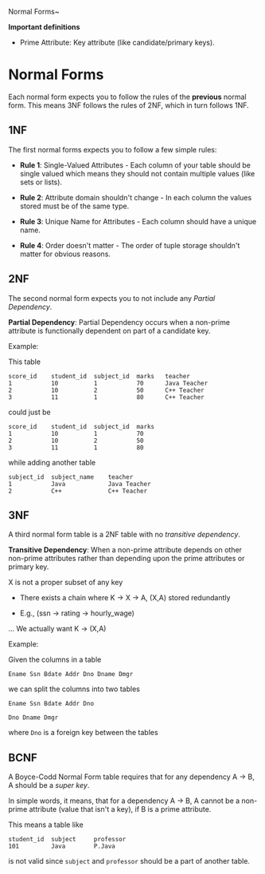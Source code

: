 Normal Forms~

**Important definitions**

- Prime Attribute: Key attribute (like candidate/primary keys).

# Normal Forms

Each normal form expects you to follow the rules of the **previous** normal form.
This means 3NF follows the rules of 2NF, which in turn follows 1NF. 

## 1NF

The first normal forms expects you to follow a few simple rules: 

- **Rule 1**: Single-Valued Attributes - Each column of your table should be single valued which means they should not 
contain multiple values (like sets or lists).

- **Rule 2**: Attribute domain shouldn't change - In each column the values stored
must be of the same type. 

- **Rule 3**: Unique Name for Attributes - Each column should have a unique name.

- **Rule 4**: Order doesn't matter - The order of tuple storage shouldn't matter
for obvious reasons. 

## 2NF

The second normal form expects you to not include any *Partial Dependency*.

**Partial Dependency**: Partial Dependency occurs when a non-prime attribute is
 functionally dependent on part of a candidate key.
                        
Example:

This table

    score_id    student_id  subject_id  marks   teacher
    1           10          1           70      Java Teacher
    2           10          2           50      C++ Teacher
    3           11          1           80      C++ Teacher
    
could just be

    score_id    student_id  subject_id  marks   
    1           10          1           70      
    2           10          2           50      
    3           11          1           80      
    
while adding another table 

    subject_id  subject_name    teacher
    1           Java            Java Teacher
    2           C++             C++ Teacher
    
## 3NF

A third normal form table is a 2NF table with no *transitive dependency*.

**Transitive Dependency**: When a non-prime attribute depends on other non-prime 
attributes rather than depending upon the prime attributes or primary key.

X is not a proper subset of any key

- There exists a chain where K → X → A, (X,A) stored redundantly

- E.g., (ssn → rating → hourly_wage)

... We actually want K → (X,A)

Example:

Given the columns in a table

    Ename Ssn Bdate Addr Dno Dname Dmgr
    
we can split the columns into two tables

    Ename Ssn Bdate Addr Dno 
    
    Dno Dname Dmgr
    
where `Dno` is a foreign key between the tables

## BCNF

A Boyce-Codd Normal Form table requires that for any dependency  A → B, A should 
be a *super key*.

In simple words, it means, that for a dependency A → B, A cannot be a non-prime 
attribute (value that isn't a key), if B is a prime attribute.

This means a table like 

    student_id	subject	    professor
    101	        Java	    P.Java
    
is not valid since `subject` and `professor` should be a part of another table. 
